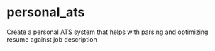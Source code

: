 # personal_ats
Create a personal ATS system that helps with parsing and optimizing resume against job description
